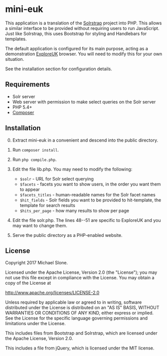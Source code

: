 mini-euk
========

This application is a translation of the [Solrstrap](https://github.com/fergiemcdowall/solrstrap)
project into PHP.  This allows a similar interface to be provided without requiring users to
run JavaScript.  Just like Solrstrap, this uses Bootstrap for styling and Handlebars for templates.

The default application is configured for its main purpose, acting as a demonstration
[ExploreUK](https://exploreuk.uky.edu) browser.  You will need to modify this for your own
situation.

See the installation section for configuration details.


Requirements
------------

* Solr server
* Web server with permission to make select queries on the Solr server
* PHP 5.4+
* [Composer](https://getcomposer.org/)


Installation
------------

0. Extract mini-euk in a convenient and descend into the public directory.

1. Run `composer install`.

2. Run `php compile.php`.

3. Edit the file lib.php.  You may need to modify the following:
   * `$solr` - URL for Solr select querying
   * `$facets` - facets you want to show users, in the order you want them to appear
   * `$facets_titles` - human-readable names for the Solr facet names
   * `$hit_fields` - Solr fields you want to be provided to hit-template, the template for search results
   * `$hits_per_page` - how many results to show per page

4. Edit the file solr.php.  The lines 48--51 are specific to ExploreUK and you may want to change them.

5. Serve the public directory as a PHP-enabled website.


License
-------

Copyright 2017 Michael Slone.

Licensed under the Apache License, Version 2.0 (the "License");
you may not use this file except in compliance with the License.
You may obtain a copy of the License at

http://www.apache.org/licenses/LICENSE-2.0

Unless required by applicable law or agreed to in writing, software
distributed under the License is distributed on an "AS IS" BASIS,
WITHOUT WARRANTIES OR CONDITIONS OF ANY KIND, either express or implied.
See the License for the specific language governing permissions and
limitations under the License.


This includes files from Bootstrap and Solrstrap, which are licensed under
the Apache License, Version 2.0.

This includes a file from jQuery, which is licensed under the MIT license.
